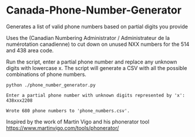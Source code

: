 # Canada-Phone-Number-Generator
Generates a list of valid phone numbers based on partial digits you provide

Uses the (Canadian Numbering Administrator / Administrateur de la numérotation canadienne) to cut down on unused NXX numbers for the 514 and 438 area code.

Run the script, enter a partial phone number and replace any unknown digits with lowercase x. The script will generate a CSV with all the possible combinations of phone numbers.

```
python ./phone_number_generator.py

Enter a partial phone number with unknown digits represented by 'x': 438xxx2208

Wrote 680 phone numbers to 'phone_numbers.csv'.
```


Inspired by the work of Martin Vigo and his phonerator tool https://www.martinvigo.com/tools/phonerator/
